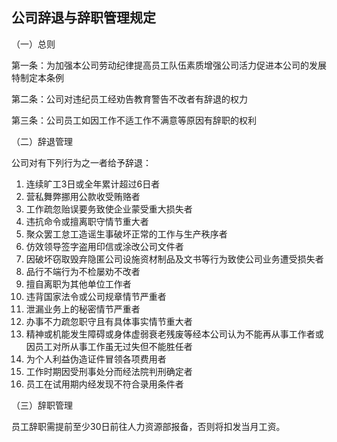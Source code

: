 ## 公司辞退与辞职管理规定

（一）总则

第一条：为加强本公司劳动纪律提高员工队伍素质增强公司活力促进本公司的发展特制定本条例

第二条：公司对违纪员工经劝告教育警告不改者有辞退的权力

第三条：公司员工如因工作不适工作不满意等原因有辞职的权利

（二）辞退管理

公司对有下列行为之一者给予辞退：

1. 连续旷工3日或全年累计超过6日者
2. 营私舞弊挪用公款收受贿赂者
3. 工作疏忽贻误要务致使企业蒙受重大损失者
4. 违抗命令或擅离职守情节重大者
5. 聚众罢工怠工造谣生事破坏正常的工作与生产秩序者
6. 仿效领导签字盗用印信或涂改公司文件者
7. 因破坏窃取毁弃隐匿公司设施资材制品及文书等行为致使公司业务遭受损失者
8. 品行不端行为不检屡劝不改者
9. 擅自离职为其他单位工作者
10. 违背国家法令或公司规章情节严重者
11. 泄漏业务上的秘密情节严重者
12. 办事不力疏忽职守且有具体事实情节重大者
13. 精神或机能发生障碍或身体虚弱衰老残废等经本公司认为不能再从事工作者或因员工对所从事工作虽无过失但不能胜任者
14. 为个人利益伪造证件冒领各项费用者
15. 工作时期因受刑事处分而经法院判刑确定者
16. 员工在试用期内经发现不符合录用条件者

（三）辞职管理

员工辞职需提前至少30日前往人力资源部报备，否则将扣发当月工资。
